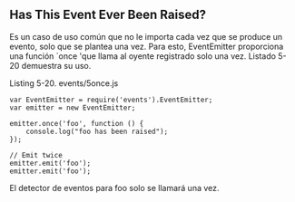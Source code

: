 ## Has This Event Ever Been Raised?

Es un caso de uso común que no le importa cada vez
que se produce un evento, solo que se plantea una vez. Para esto,
EventEmitter proporciona una función `once 'que llama
al oyente registrado solo una vez. Listado 5-20 demuestra su uso.

Listing 5-20. events/5once.js
```
var EventEmitter = require('events').EventEmitter;
var emitter = new EventEmitter;

emitter.once('foo', function () {
    console.log("foo has been raised");
});

// Emit twice
emitter.emit('foo');
emitter.emit('foo');
```

El detector de eventos para foo solo se llamará una vez.
